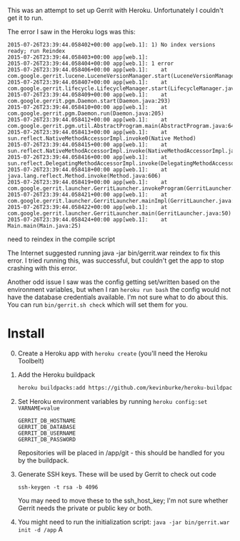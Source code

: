 This was an attempt to set up Gerrit with Heroku. Unfortunately I couldn't get
it to run.

The error I saw in the Heroku logs was this:

```
2015-07-26T23:39:44.058402+00:00 app[web.1]: 1) No index versions ready; run Reindex
2015-07-26T23:39:44.058403+00:00 app[web.1]:
2015-07-26T23:39:44.058404+00:00 app[web.1]: 1 error
2015-07-26T23:39:44.058406+00:00 app[web.1]: 	at com.google.gerrit.lucene.LuceneVersionManager.start(LuceneVersionManager.java:146)
2015-07-26T23:39:44.058407+00:00 app[web.1]: 	at com.google.gerrit.lifecycle.LifecycleManager.start(LifecycleManager.java:74)
2015-07-26T23:39:44.058409+00:00 app[web.1]: 	at com.google.gerrit.pgm.Daemon.start(Daemon.java:293)
2015-07-26T23:39:44.058410+00:00 app[web.1]: 	at com.google.gerrit.pgm.Daemon.run(Daemon.java:205)
2015-07-26T23:39:44.058412+00:00 app[web.1]: 	at com.google.gerrit.pgm.util.AbstractProgram.main(AbstractProgram.java:64)
2015-07-26T23:39:44.058413+00:00 app[web.1]: 	at sun.reflect.NativeMethodAccessorImpl.invoke0(Native Method)
2015-07-26T23:39:44.058415+00:00 app[web.1]: 	at sun.reflect.NativeMethodAccessorImpl.invoke(NativeMethodAccessorImpl.java:57)
2015-07-26T23:39:44.058416+00:00 app[web.1]: 	at sun.reflect.DelegatingMethodAccessorImpl.invoke(DelegatingMethodAccessorImpl.java:43)
2015-07-26T23:39:44.058418+00:00 app[web.1]: 	at java.lang.reflect.Method.invoke(Method.java:606)
2015-07-26T23:39:44.058419+00:00 app[web.1]: 	at com.google.gerrit.launcher.GerritLauncher.invokeProgram(GerritLauncher.java:166)
2015-07-26T23:39:44.058421+00:00 app[web.1]: 	at com.google.gerrit.launcher.GerritLauncher.mainImpl(GerritLauncher.java:93)
2015-07-26T23:39:44.058422+00:00 app[web.1]: 	at com.google.gerrit.launcher.GerritLauncher.main(GerritLauncher.java:50)
2015-07-26T23:39:44.058424+00:00 app[web.1]: 	at Main.main(Main.java:25)
```
need to reindex in the compile script

The Internet suggested running java -jar bin/gerrit.war reindex to fix this
error. I tried running this, was successful, but couldn't get the app to stop
crashing with this error.

Another odd issue I saw was the config getting set/written based on the
environment variables, but when I ran `heroku run bash` the config would not
have the database credentials available. I'm not sure what to do about this.
You can run `bin/gerrit.sh check` which will set them for you.

# Install

0. Create a Heroku app with `heroku create` (you'll need the Heroku Toolbelt)

1. Add the Heroku buildpack

    ```bash
    heroku buildpacks:add https://github.com/kevinburke/heroku-buildpack-gerrit-runner
    ```

2. Set Heroku environment variables by running `heroku config:set VARNAME=value`

    ```
    GERRIT_DB_HOSTNAME
    GERRIT_DB_DATABASE
    GERRIT_DB_USERNAME
    GERRIT_DB_PASSWORD
    ```

    Repositories will be placed in /app/git - this should be handled for you by
    the buildpack.

3. Generate SSH keys. These will be used by Gerrit to check out code

    ```
    ssh-keygen -t rsa -b 4096
    ```

    You may need to move these to the ssh_host_key; I'm not sure whether Gerrit
    needs the private or public key or both.

4. You might need to run the initialization script: `java -jar bin/gerrit.war init -d /app`
A

